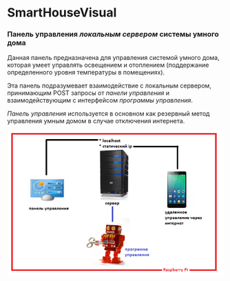 # SmartHouseVisual
### Панель управления *локальным сервером* системы умного дома ###

Данная панель предназначена для управления системой умного дома, которая умеет управлять освещением и отоплением (поддержание определенного уровня температуры в помещениях).

Эта панель подразумевает взаимодействие с локальным сервером, принимающим POST запросы от *панели управления* и взаимодействующим с интерфейсом *программы управления*.

*Панель управления* используется в основном как резервный метод управления умным домом в случае отключения интернета.

![Иллюстрация к проекту](https://github.com/trikstor/SmartHouseVisual/blob/master/SHpresent.png)
